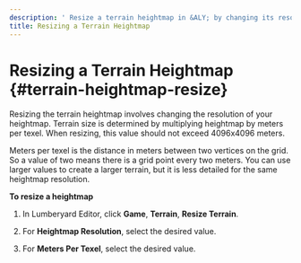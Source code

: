 ```yaml
---
description: ' Resize a terrain heightmap in &ALY; by changing its resolution. '
title: Resizing a Terrain Heightmap
---
```

# Resizing a Terrain Heightmap {#terrain-heightmap-resize}

Resizing the terrain heightmap involves changing the resolution of your heightmap\. Terrain size is determined by multiplying heightmap by meters per texel\. When resizing, this value should not exceed 4096x4096 meters\. 

Meters per texel is the distance in meters between two vertices on the grid\. So a value of two means there is a grid point every two meters\. You can use larger values to create a larger terrain, but it is less detailed for the same heightmap resolution\.

**To resize a heightmap**

1. In Lumberyard Editor, click **Game**, **Terrain**, **Resize Terrain**\.

1. For **Heightmap Resolution**, select the desired value\.

1. For **Meters Per Texel**, select the desired value\.